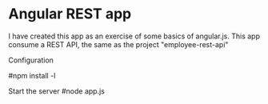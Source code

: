 Angular REST app
================

I have created this app as an exercise of some basics of angular.js.
This app consume a REST API, the same as the project "employee-rest-api"

Configuration

#npm install -l

Start the server
#node app.js
